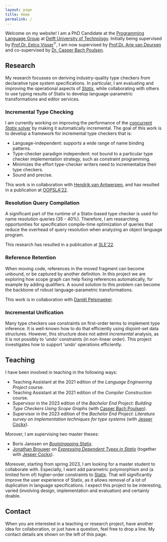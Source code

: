 ```yaml
---
layout: page
title: Home
permalink: /
---
```


Welcome on my website! I am a PhD Candidate at the
[Programming Language Group](http://pl.ewi.tudelft.nl) at
[Delft University of Technology](http://www.tudelft.nl). Initially being
supervised by [Prof.Dr. Eelco Visser](http://eelcovisser.org)<sup>♱</sup>, I am
now supervised by [Prof.Dr. Arie van Deursen](https://avandeursen.com/) and
co-supervised by [Dr. Casper Bach Poulsen](http://casperbp.net/).

## Research

My research focusses on deriving industry-quality type checkers from declarative
type system specifications. In particular, I am evaluating and improving the
operational aspects of [_Statix_](https://github.com/metaborg/nabl), while
collaborating with others to use typing results of Statix to develop
language-parametric transformations and editor services.


### Incremental Type Checking

I am currently working on improving the performance of the [concurrent _Statix_
solver](https://github.com/metaborg/nabl) by making it automatically incremental.
The goal of this work is to develop a framework for incremental type checkers that is:
- Language-independent: supports a wide range of name binding patterns.
- Type-checker paradigm independent: not bound to a particular type checker
  implementation strategy, such as constraint programming.
- Minimizes the effort type-checker writers need to incrementalize their type checkers.
- Sound and precise.

This work is in collaboration with [Hendrik van Antwerpen](https://hendrik.van-antwerpen.net),
and has resulted in a publication at [OOPSLA'22](/publications#journal-articles).


### Resolution Query Compilation

A significant part of the runtime of a Statix-based type checker is used for
name resolution queries (35 - 40%). Therefore, I am researching opportunities
for specification compile-time optimization of queries that reduce the overhead
of query resolution when analyzing an object language program.

This research has resulted in a publication at [SLE'22](/publications#conference-papers).


### Reference Retention

When moving code, references in the moved fragment can become unbound, or be
captured by another definition. In this project we are exploring how scope graph
can help fixing references automatically, for example by adding qualifiers. A
sound solution to this problem can become the backbone of robust
language-parametric transformations.

This work is in collaboration with [Daniël Pelsmaeker](https://pelsmaeker.net/).


### Incremental Unification

Many type checkers use constraints on first-order terms to implement type
inference. It is well-known how to do that efficiently using disjoint-set data
structures. However, this structure does not admit _incremental_ analysis, as
it is not possibly to 'undo' constraints (in non-linear order). This project
investigates how to support 'undo' operations efficiently.


## Teaching

I have been involved in teaching in the following ways:
- Teaching Assistant at the 2021 edition of the _Language Engineering Project_ course.
- Teaching Assistant at the 2021 edition of the _Compiler Construction_ course.
- Supervisor in the 2023 edition of the _Bachelor End Project: Building Type Checkers Using Scope Graphs_ (with [Casper Bach Poulsen](http://casperbp.net/)).
- Supervisor in the 2023 edition of the _Bachelor End Project: Literature survey on implementation techniques for type systems_ (with [Jesper Cockx](https://jesper.sikanda.be/)).

Morover, I am supervising two master theses:
- Boris Janssen on [_Bootstrapping Statix_](http://pl.ewi.tudelft.nl/master-projects/master/2021/05/15/bootstrapping-and-generics-in-statix/).
- [Jonathan Brouwer](http://jonathanb.nl) on [_Expressing Dependent Types in Statix_](http://pl.ewi.tudelft.nl/master-projects/master/2022/02/18/dependent-types-in-statix/) (together with [Jesper Cockx](https://jesper.sikanda.be/)).

Moreover, starting from spring 2023, I am looking for a master student to
collaborate with. Especially, I want add parametric polymorphism and (a limited
form of) higher-order constraints to [Statix](http://www.spoofax.dev/references/statix/).
That will significantly improve the user experience of Statix, as it allows
removal of a lot of duplication in language specifications. I expect this project
to be interesting, varied (involving design, implementation and evaluation) and
certainly doable.

## Contact

When you are interested in a teaching or research project, have another idea
for collaboration, or just have a question, feel free to drop a line. My contact
details are shown on the left of this page.
